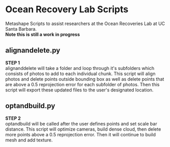 # Ocean Recovery Lab Scripts
Metashape Scripts to assist researchers at the Ocean Recoveries Lab at UC Santa Barbara. <br>
**Note this is still a work in progress**

## alignandelete.py
**STEP 1** <br>
alignanddelete will take a folder and loop through it's subfolders which consists of photos to add to each individual chunk. This script will align photos and delete points outside bounding box as well as delete points that are above a 0.5 reprojection error for each subfolder of photos. Then this script will export these updated files to the user's designated location. 

## optandbuild.py
**STEP 2** <br>
optandbuild will be called after the user defines points and set scale bar distance. This script will optimize cameras, build dense cloud, then delete more points above a 0.5 reprojection error. Then it will continue 
to build mesh and add texture.

